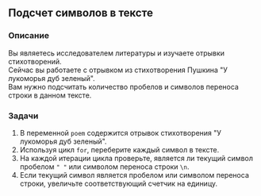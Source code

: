 ## Подсчет символов в тексте

### Описание

Вы являетесь исследователем литературы и изучаете отрывки стихотворений.  
Сейчас вы работаете с отрывком из стихотворения Пушкина "У лукоморья дуб зеленый".  
Вам нужно подсчитать количество пробелов и символов переноса строки в данном тексте.

### Задачи

1. В переменной `poem` содержится отрывок стихотворения "У лукоморья дуб зеленый". 
2. Используя цикл `for`, переберите каждый символ в тексте.
3. На каждой итерации цикла проверьте, является ли текущий символ пробелом `" "` или символом переноса строки `\n`.
4. Если текущий символ является пробелом или символом переноса строки, увеличьте соответствующий счетчик на единицу.
